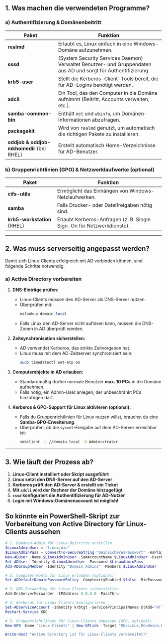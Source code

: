 
## **1. Was machen die verwendeten Programme?**  

### **a) Authentifizierung & Domänenbeitritt**  
| **Paket**            | **Funktion** |
|----------------------|-------------|
| **realmd**          | Erlaubt es, Linux einfach in eine Windows-Domäne aufzunehmen. |
| **sssd**            | (System Security Services Daemon) Verwaltet Benutzer- und Gruppendaten aus AD und sorgt für Authentifizierung. |
| **krb5-user**       | Stellt die Kerberos-Client-Tools bereit, die für AD-Logins benötigt werden. |
| **adcli**           | Ein Tool, das den Computer in die Domäne aufnimmt (Beitritt, Accounts verwalten, etc.). |
| **samba-common-bin**| Enthält `net` und `wbinfo`, um Domänen-Informationen abzufragen. |
| **packagekit**      | Wird von `realmd` genutzt, um automatisch die richtigen Pakete zu installieren. |
| **oddjob & oddjob-mkhomedir** (bei RHEL) | Erstellt automatisch Home-Verzeichnisse für AD-Benutzer. |

### **b) Gruppenrichtlinien (GPO) & Netzwerklaufwerke (optional)**
| **Paket**            | **Funktion** |
|----------------------|-------------|
| **cifs-utils**      | Ermöglicht das Einhängen von Windows-Netzlaufwerken. |
| **samba**           | Falls Drucker- oder Dateifreigaben nötig sind. |
| **krb5-workstation** (RHEL) | Erlaubt Kerberos-Anfragen (z. B. Single Sign-On für Netzwerkdienste). |

---

## **2. Was muss serverseitig angepasst werden?**  

Damit sich Linux-Clients erfolgreich mit AD verbinden können, sind folgende Schritte notwendig:

### **a) Active Directory vorbereiten**  
1. **DNS-Einträge prüfen:**  
   - Linux-Clients müssen den AD-Server als DNS-Server nutzen.  
   - Überprüfen mit:  
     ```powershell
     nslookup domain.local
     ```
   - Falls Linux den AD-Server nicht auflösen kann, müssen die DNS-Zonen in AD überprüft werden.

2. **Zeitsynchronisation sicherstellen:**  
   - AD verwendet Kerberos, das strikte Zeitvorgaben hat.  
   - Linux muss mit dem AD-Zeitserver synchronisiert sein:  
     ```bash
     sudo timedatectl set-ntp on
     ```

3. **Computerobjekte in AD erlauben:**  
   - Standardmäßig dürfen normale Benutzer **max. 10 PCs** in die Domäne aufnehmen.  
   - Falls nötig, ein Admin-User anlegen, der unbeschränkt PCs hinzufügen darf.

4. **Kerberos & GPO-Support für Linux aktivieren (optional):**  
   - Falls du Gruppenrichtlinien für Linux nutzen willst, brauchst du eine **Samba-GPO-Erweiterung**.  
   - Überprüfen, ob die `sysvol`-Freigabe auf dem AD-Server erreichbar ist:  
     ```bash
     smbclient -L //domain.local -U Administrator
     ```

---

## **3. Wie läuft der Prozess ab?**
1. **Linux-Client installiert oder Skript ausgeführt**
2. **Linux setzt den DNS-Server auf den AD-Server**
3. **Kerberos prüft den AD-Server & erstellt ein Ticket**
4. **Mit `adcli` wird der Rechner der Domäne hinzugefügt**
5. **`sssd` konfiguriert die Authentifizierung für AD-Nutzer**
6. **Login mit Windows-Domänenaccount ist möglich!**



##  So könnte ein PowerShell-Skript zur Vorbereitung von Active Directory für Linux-Clients aussehen

``` powershell
# 1. Domänen-Admin für Linux-Beitritte erstellen
$LinuxAdminUser = "linuxjoin"
$LinuxAdminPass = ConvertTo-SecureString "DeinSicheresPasswort" -AsPlainText -Force
New-ADUser -Name $LinuxAdminUser -SamAccountName $LinuxAdminUser -UserPrincipalName "$LinuxAdminUser@deine.domain" -PasswordNeverExpires $true -PassThru | Enable-ADAccount
Set-ADUser -Identity $LinuxAdminUser -Password $LinuxAdminPass
Add-ADGroupMember -Identity "Domain Admins" -Members $LinuxAdminUser

# 2. Computer-Konto für Linux erlauben (optional)
Set-ADDefaultDomainPasswordPolicy -ComplexityEnabled $false -MinPasswordLength 8

# 3. DNS-Forwarding für Linux-Clients sicherstellen
Add-DnsServerForwarder -IPAddress 8.8.8.8 -PassThru

# 4. Kerberos für Linux-Clients konfigurieren
Set-ADServiceAccount -Identity krbtgt -ServicePrincipalNames @{Add="HTTP/deine.domain"}
Restart-Service KDC

# 5. Gruppenrichtlinien für Linux-Clients anpassen (GPO, optional)
New-GPO -Name "Linux-Clients" | New-GPLink -Target "OU=Linux,DC=deine,DC=domain"

Write-Host "Active Directory ist für Linux-Clients vorbereitet!"
```
